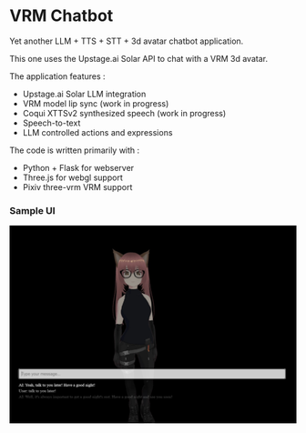 # VRM Chatbot

Yet another LLM + TTS + STT + 3d avatar chatbot application.

This one uses the Upstage.ai Solar API to chat with a VRM 3d avatar.

The application features :
- Upstage.ai Solar LLM integration
- VRM model lip sync (work in progress)
- Coqui XTTSv2 synthesized speech (work in progress)
- Speech-to-text
- LLM controlled actions and expressions

The code is written primarily with :
- Python + Flask for webserver
- Three.js for webgl support
- Pixiv three-vrm VRM support

### Sample UI

![Screencap from VRM Chatbot](./web/images/demoimage1.jpg)